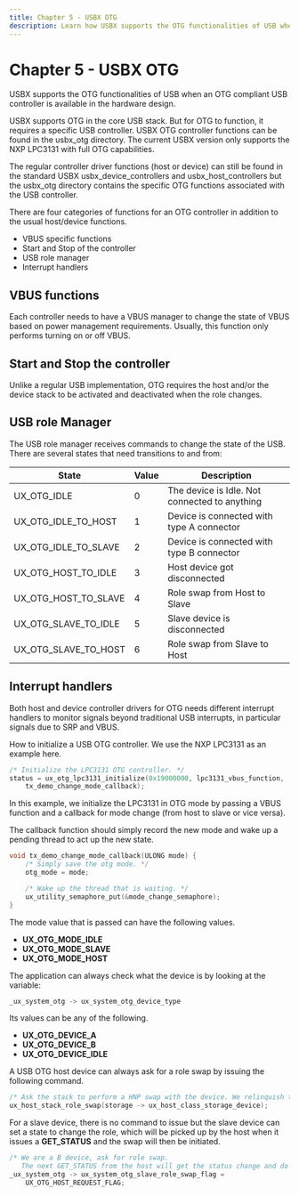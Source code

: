 ```yaml
---
title: Chapter 5 - USBX OTG
description: Learn how USBX supports the OTG functionalities of USB when an OTG compliant USB controller is available in the hardware design.
---
```

# Chapter 5 - USBX OTG

USBX supports the OTG functionalities of USB when an OTG compliant USB controller is available in the hardware design.

USBX supports OTG in the core USB stack. But for OTG to function, it requires a specific USB controller. USBX OTG controller functions can be found in the usbx_otg directory. The current USBX version only supports the NXP LPC3131 with full OTG capabilities.

The regular controller driver functions (host or device) can still be found in the standard USBX usbx_device_controllers and usbx_host_controllers but the usbx_otg directory contains the specific OTG functions associated with the USB controller.

There are four categories of functions for an OTG controller in addition to the usual host/device functions.

- VBUS specific functions
- Start and Stop of the controller
- USB role manager
- Interrupt handlers

## VBUS functions

Each controller needs to have a VBUS manager to change the state of VBUS based on power management requirements. Usually, this function only performs turning on or off VBUS.

## Start and Stop the controller

Unlike a regular USB implementation, OTG requires the host and/or the device stack to be activated and deactivated when the role changes.

## USB role Manager

The USB role manager receives commands to change the state of the USB. There are several states that need transitions to and from:

| State                    | Value | Description                                           |
| ------------------------ | ----- | ----------------------------------------------------- |
| UX_OTG_IDLE            | 0     | The device is Idle. Not connected to anything |
| UX_OTG_IDLE_TO_HOST  | 1     | Device is connected with type A connector             |
| UX_OTG_IDLE_TO_SLAVE | 2     | Device is connected with type B connector             |
| UX_OTG_HOST_TO_IDLE  | 3     | Host device got disconnected                          |
| UX_OTG_HOST_TO_SLAVE | 4     | Role swap from Host to Slave                          |
| UX_OTG_SLAVE_TO_IDLE | 5     | Slave device is disconnected                          |
| UX_OTG_SLAVE_TO_HOST | 6     | Role swap from Slave to Host                          |

## Interrupt handlers

Both host and device controller drivers for OTG needs different interrupt handlers to monitor signals beyond traditional USB interrupts, in particular signals due to SRP and VBUS.

How to initialize a USB OTG controller. We use the NXP LPC3131 as an example here.

```C
/* Initialize the LPC3131 OTG controller. */
status = ux_otg_lpc3131_initialize(0x19000000, lpc3131_vbus_function,
    tx_demo_change_mode_callback);
```

In this example, we initialize the LPC3131 in OTG mode by passing a VBUS function and a callback for mode change (from host to slave or vice versa).

The callback function should simply record the new mode and wake up a pending thread to act up the new state.

```C
void tx_demo_change_mode_callback(ULONG mode) {
    /* Simply save the otg mode. */
    otg_mode = mode;

    /* Wake up the thread that is waiting. */
    ux_utility_semaphore_put(&mode_change_semaphore);
}
```

The mode value that is passed can have the following values.

- **UX_OTG_MODE_IDLE**
- **UX_OTG_MODE_SLAVE**
- **UX_OTG_MODE_HOST**

The application can always check what the device is by looking at the variable:

```C
_ux_system_otg -> ux_system_otg_device_type
```

Its values can be any of the following.

- **UX_OTG_DEVICE_A**
- **UX_OTG_DEVICE_B**
- **UX_OTG_DEVICE_IDLE**

A USB OTG host device can always ask for a role swap by issuing the following command.

```C
/* Ask the stack to perform a HNP swap with the device. We relinquish the host role to A device. */
ux_host_stack_role_swap(storage -> ux_host_class_storage_device);
```

For a slave device, there is no command to issue but the slave device can set a state to change the role, which will be picked up by the host when it issues a **GET_STATUS** and the swap will then be initiated.

```C
/* We are a B device, ask for role swap.
   The next GET_STATUS from the host will get the status change and do the HNP. */
_ux_system_otg -> ux_system_otg_slave_role_swap_flag =
    UX_OTG_HOST_REQUEST_FLAG;
```
